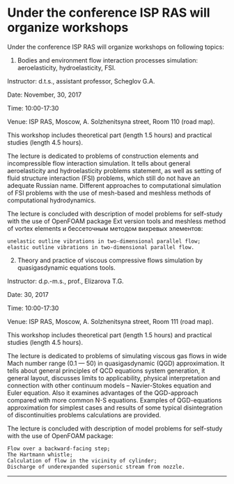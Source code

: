 Under the conference ISP RAS will organize workshops
=================
Under the conference ISP RAS will organize workshops on following topics:
1. Bodies and environment flow interaction processes simulation: aeroelasticity, hydroelasticity, FSI.

Instructor: d.t.s., assistant professor, Scheglov G.A.

Date: November, 30, 2017

Time: 10:00-17:30

Venue: ISP RAS, Moscow, A. Solzhenitsyna street, Room 110 (road map).

This workshop includes theoretical part (length 1.5 hours) and practical studies (length 4.5 hours).

The lecture is dedicated to problems of construction elements and incompressible flow interaction simulation. It tells about general aeroelasticity and hydroelasticity problems statement, as well as setting of fluid structure interaction (FSI) problems, which still do not have an adequate Russian name. Different approaches to computational simulation of FSI problems with the use of mesh-based and meshless methods of computational hydrodynamics.

The lecture is concluded with description of model problems for self-study with the use of OpenFOAM package Ext version tools and meshless method of vortex elements и бессеточным методом вихревых элементов:

    unelastic outline vibrations in two-dimensional parallel flow;
    elastic outline vibrations in two-dimensional parallel flow.

2. Theory and practice of viscous compressive flows simulation by quasigasdynamic equations tools.

Instructor: d.p.-m.s., prof., Elizarova T.G.

Date: 30, 2017

Time: 10:00-17:30

Venue: ISP RAS, Moscow, A. Solzhenitsyna street, Room 111 (road map).

This workshop includes theoretical part (length 1.5 hours) and practical studies (length 4.5 hours).

The lecture is dedicated to problems of simulating viscous gas flows in wide Mach number range (0.1 — 50) in quasigasdynamic (QGD) approximation. It tells about general principles of QCD equations system generation, it general layout, discusses limits to applicability, physical interpretation and connection with other continuum models – Navier-Stokes equation and Euler equation. Also it examines advantages of the QGD-approach compared with more common N-S equations. Examples of QGD-equations approximation for simplest cases and results of some typical disintegration of discontinuities problems calculations are provided.

The lecture is concluded with description of model problems for self-study with the use of OpenFOAM package:

    Flow over a backward-facing step;
    The Hartmann whistle;
    Calculation of flow in the vicinity of cylinder;
    Discharge of underexpanded supersonic stream from nozzle.




______________________________________________________________________________________________________________________




